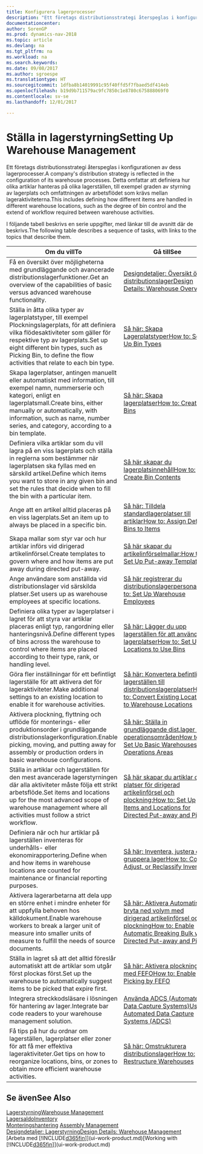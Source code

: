 ```yaml
---
title: Konfigurera lagerprocesser
description: "Ett företags distributionsstrategi återspeglas i konfigurationen av dess lagerprocesser. Detta omfattar att definiera hur olika artiklar hanteras på olika lagerställen, till exempel graden av styrning av lagerplats och omfattningen av arbetsflödet som krävs mellan lageraktiviteterna."
documentationcenter: 
author: SorenGP
ms.prod: dynamics-nav-2018
ms.topic: article
ms.devlang: na
ms.tgt_pltfrm: na
ms.workload: na
ms.search.keywords: 
ms.date: 09/08/2017
ms.author: sgroespe
ms.translationtype: HT
ms.sourcegitcommit: 1dfba8b14019991c95f40ffd5f7fbaed5df414eb
ms.openlocfilehash: b19d9b711579ac9fc7850c1e8780c675888069f0
ms.contentlocale: sv-se
ms.lasthandoff: 12/01/2017

---
```

# <a name="setting-up-warehouse-management"></a><span data-ttu-id="d236d-104">Ställa in lagerstyrning</span><span class="sxs-lookup"><span data-stu-id="d236d-104">Setting Up Warehouse Management</span></span>
<span data-ttu-id="d236d-105">Ett företags distributionsstrategi återspeglas i konfigurationen av dess lagerprocesser.</span><span class="sxs-lookup"><span data-stu-id="d236d-105">A company's distribution strategy is reflected in the configuration of its warehouse processes.</span></span> <span data-ttu-id="d236d-106">Detta omfattar att definiera hur olika artiklar hanteras på olika lagerställen, till exempel graden av styrning av lagerplats och omfattningen av arbetsflödet som krävs mellan lageraktiviteterna.</span><span class="sxs-lookup"><span data-stu-id="d236d-106">This includes defining how different items are handled in different warehouse locations, such as the degree of bin control and the extend of workflow required between warehouse activities.</span></span>  

 <span data-ttu-id="d236d-107">I följande tabell beskrivs en serie uppgifter, med länkar till de avsnitt där de beskrivs.</span><span class="sxs-lookup"><span data-stu-id="d236d-107">The following table describes a sequence of tasks, with links to the topics that describe them.</span></span>   

|<span data-ttu-id="d236d-108">**Om du vill**</span><span class="sxs-lookup"><span data-stu-id="d236d-108">**To**</span></span>|<span data-ttu-id="d236d-109">**Gå till**</span><span class="sxs-lookup"><span data-stu-id="d236d-109">**See**</span></span>|  
|------------|-------------|  
|<span data-ttu-id="d236d-110">Få en översikt över möjligheterna med grundläggande och avancerade distributionslagerfunktioner.</span><span class="sxs-lookup"><span data-stu-id="d236d-110">Get an overview of the capabilities of basic versus advanced warehouse functionality.</span></span>|[<span data-ttu-id="d236d-111">Designdetaljer: Översikt över distributionslager</span><span class="sxs-lookup"><span data-stu-id="d236d-111">Design Details: Warehouse Overview</span></span>](design-details-warehouse-overview.md)|  
|<span data-ttu-id="d236d-112">Ställa in åtta olika typer av lagerplatstyper, till exempel Plockningslagerplats, för att definiera vilka flödesaktiviteter som gäller för respektive typ av lagerplats.</span><span class="sxs-lookup"><span data-stu-id="d236d-112">Set up eight different bin types, such as Picking Bin, to define the flow activities that relate to each bin type.</span></span>|[<span data-ttu-id="d236d-113">Så här: Skapa Lagerplatstyper</span><span class="sxs-lookup"><span data-stu-id="d236d-113">How to: Set Up Bin Types</span></span>](warehouse-how-to-set-up-bin-types.md)|  
|<span data-ttu-id="d236d-114">Skapa lagerplatser, antingen manuellt eller automatiskt med information, till exempel namn, nummerserie och kategori, enligt en lagerplatsmall.</span><span class="sxs-lookup"><span data-stu-id="d236d-114">Create bins, either manually or automatically, with information, such as name, number series, and category, according to a bin template.</span></span>|[<span data-ttu-id="d236d-115">Så här: Skapa lagerplatser</span><span class="sxs-lookup"><span data-stu-id="d236d-115">How to: Create Bins</span></span>](warehouse-how-to-create-individual-bins.md)|  
|<span data-ttu-id="d236d-116">Definiera vilka artiklar som du vill lagra på en viss lagerplats och ställa in reglerna som bestämmer när lagerplatsen ska fyllas med en särskild artikel.</span><span class="sxs-lookup"><span data-stu-id="d236d-116">Define which items you want to store in any given bin and set the rules that decide when to fill the bin with a particular item.</span></span>|[<span data-ttu-id="d236d-117">Så här skapar du lagerplatsinnehåll</span><span class="sxs-lookup"><span data-stu-id="d236d-117">How to: Create Bin Contents</span></span>](warehouse-how-to-set-up-bin-contents.md)|  
|<span data-ttu-id="d236d-118">Ange att en artikel alltid placeras på en viss lagerplats.</span><span class="sxs-lookup"><span data-stu-id="d236d-118">Set an item up to always be placed in a specific bin.</span></span>|[<span data-ttu-id="d236d-119">Så här: Tilldela standardlagerplatser till artiklar</span><span class="sxs-lookup"><span data-stu-id="d236d-119">How to: Assign Default Bins to Items</span></span>](warehouse-how-to-assign-default-bins-to-items.md)|
|<span data-ttu-id="d236d-120">Skapa mallar som styr var och hur artiklar införs vid dirigerad artikelinförsel.</span><span class="sxs-lookup"><span data-stu-id="d236d-120">Create templates to govern where and how items are put away during directed put-away.</span></span>|[<span data-ttu-id="d236d-121">Så här skapar du artikelinförselmallar:</span><span class="sxs-lookup"><span data-stu-id="d236d-121">How to: Set Up Put-away Templates</span></span>](warehouse-how-to-set-up-put-away-templates.md)|
|<span data-ttu-id="d236d-122">Ange användare som anställda vid distributionslager vid särskilda platser.</span><span class="sxs-lookup"><span data-stu-id="d236d-122">Set users up as warehouse employees at specific locations.</span></span>|[<span data-ttu-id="d236d-123">Så här registrerar du distributionslagerpersonal</span><span class="sxs-lookup"><span data-stu-id="d236d-123">How to: Set Up Warehouse Employees</span></span>](warehouse-how-to-set-up-warehouse-employees.md)|
|<span data-ttu-id="d236d-124">Definiera olika typer av lagerplatser i lagret för att styra var artiklar placeras enligt typ, rangordning eller hanteringsnivå.</span><span class="sxs-lookup"><span data-stu-id="d236d-124">Define different types of bins across the warehouse to control where items are placed according to their type, rank, or handling level.</span></span>|[<span data-ttu-id="d236d-125">Så här: Lägger du upp lagerställen för att använda lagerplatser</span><span class="sxs-lookup"><span data-stu-id="d236d-125">How to: Set Up Locations to Use Bins</span></span>](warehouse-how-to-set-up-locations-to-use-bins.md)|
|<span data-ttu-id="d236d-126">Göra fler inställningar för ett befintligt lagerställe för att aktivera det för lageraktiviteter.</span><span class="sxs-lookup"><span data-stu-id="d236d-126">Make additional settings to an existing location to enable it for warehouse activities.</span></span>|[<span data-ttu-id="d236d-127">Så här: Konvertera befintliga lagerställen till distributionslagerplatser</span><span class="sxs-lookup"><span data-stu-id="d236d-127">How to: Convert Existing Locations to Warehouse Locations</span></span>](warehouse-how-to-convert-existing-locations-to-warehouse-locations.md)|
|<span data-ttu-id="d236d-128">Aktivera plockning, flyttning och utflöde för monterings- eller produktionsorder i grundläggande distributionslagerkonfiguration.</span><span class="sxs-lookup"><span data-stu-id="d236d-128">Enable picking, moving, and putting away for assembly or production orders in basic warehouse configurations.</span></span>|[<span data-ttu-id="d236d-129">Så här: Ställa in grundläggande dist.lager med operationsområden</span><span class="sxs-lookup"><span data-stu-id="d236d-129">How to: Set Up Basic Warehouses with Operations Areas</span></span>](warehouse-how-to-set-up-basic-warehouses-with-operations-areas.md)|  
|<span data-ttu-id="d236d-130">Ställa in artiklar och lagerställen för den mest avancerade lagerstyrningen där alla aktiviteter måste följa ett strikt arbetsflöde.</span><span class="sxs-lookup"><span data-stu-id="d236d-130">Set items and locations up for the most advanced scope of warehouse management where all activities must follow a strict workflow.</span></span>|[<span data-ttu-id="d236d-131">Så här skapar du artiklar och platser för dirigerad artikelinförsel och plockning:</span><span class="sxs-lookup"><span data-stu-id="d236d-131">How to: Set Up Items and Locations for Directed Put-away and Pick</span></span>](warehouse-how-to-set-up-items-for-directed-put-away-and-pick.md)|  
|<span data-ttu-id="d236d-132">Definiera när och hur artiklar på lagerställen inventeras för underhålls- eller ekonomirapportering.</span><span class="sxs-lookup"><span data-stu-id="d236d-132">Define when and how items in warehouse locations are counted for maintenance or financial reporting purposes.</span></span>|[<span data-ttu-id="d236d-133">Så här: Inventera, justera eller gruppera lager</span><span class="sxs-lookup"><span data-stu-id="d236d-133">How to: Count, Adjust, or Reclassify Inventory</span></span>](inventory-how-count-adjust-reclassify.md)|
|<span data-ttu-id="d236d-134">Aktivera lagerarbetarna att dela upp en större enhet i mindre enheter för att uppfylla behoven hos källdokument.</span><span class="sxs-lookup"><span data-stu-id="d236d-134">Enable warehouse workers to break a larger unit of measure into smaller units of measure to fulfill the needs of source documents.</span></span>|[<span data-ttu-id="d236d-135">Så här: Aktivera Automatisk bryta ned volym med dirigerad artikelinförsel och plockning</span><span class="sxs-lookup"><span data-stu-id="d236d-135">How to: Enable Automatic Breaking Bulk with Directed Put-away and Pick</span></span>](warehouse-enable-automatic-breaking-bulk-with-directed-put-away-and-pick.md)|  
|<span data-ttu-id="d236d-136">Ställa in lagret så att det alltid föreslår automatiskt att de artiklar som utgår först plockas först.</span><span class="sxs-lookup"><span data-stu-id="d236d-136">Set up the warehouse to automatically suggest items to be picked that expire first.</span></span>|[<span data-ttu-id="d236d-137">Så här: Aktivera plockning med FEFO</span><span class="sxs-lookup"><span data-stu-id="d236d-137">How to: Enable Picking by FEFO</span></span>](warehouse-picking-by-fefo.md)|
|<span data-ttu-id="d236d-138">Integrera streckkodsläsare i lösningen för hantering av lager.</span><span class="sxs-lookup"><span data-stu-id="d236d-138">Integrate bar code readers to your warehouse management solution.</span></span>|[<span data-ttu-id="d236d-139">Använda ADCS (Automated Data Capture Systems)</span><span class="sxs-lookup"><span data-stu-id="d236d-139">Use Automated Data Capture Systems (ADCS)</span></span>](warehouse-use-automated-data-capture-systems-adcs.md)|  
|<span data-ttu-id="d236d-140">Få tips på hur du ordnar om lagerställen, lagerplatser eller zoner för att få mer effektiva lageraktiviteter.</span><span class="sxs-lookup"><span data-stu-id="d236d-140">Get tips on how to reorganize locations, bins, or zones to obtain more efficient warehouse activities.</span></span>|[<span data-ttu-id="d236d-141">Så här: Omstrukturera distributionslager</span><span class="sxs-lookup"><span data-stu-id="d236d-141">How to: Restructure Warehouses</span></span>](warehouse-how-to-restructure-warehouses.md)|  

## <a name="see-also"></a><span data-ttu-id="d236d-142">Se även</span><span class="sxs-lookup"><span data-stu-id="d236d-142">See Also</span></span>  
[<span data-ttu-id="d236d-143">Lagerstyrning</span><span class="sxs-lookup"><span data-stu-id="d236d-143">Warehouse Management</span></span>](warehouse-manage-warehouse.md)  
[<span data-ttu-id="d236d-144">Lagersaldo</span><span class="sxs-lookup"><span data-stu-id="d236d-144">Inventory</span></span>](inventory-manage-inventory.md)  
<span data-ttu-id="d236d-145">[Monteringshantering](assembly-assemble-items.md)  </span><span class="sxs-lookup"><span data-stu-id="d236d-145">[Assembly Management](assembly-assemble-items.md)  </span></span>  
[<span data-ttu-id="d236d-146">Designdetaljer: Lagerstyrning</span><span class="sxs-lookup"><span data-stu-id="d236d-146">Design Details: Warehouse Management</span></span>](design-details-warehouse-management.md)  
<span data-ttu-id="d236d-147">[Arbeta med [!INCLUDE[d365fin](includes/d365fin_md.md)]](ui-work-product.md)</span><span class="sxs-lookup"><span data-stu-id="d236d-147">[Working with [!INCLUDE[d365fin](includes/d365fin_md.md)]](ui-work-product.md)</span></span>

